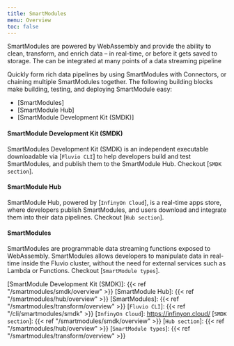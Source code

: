 ```yaml
---
title: SmartModules
menu: Overview
toc: false
---
```


SmartModules are powered by WebAssembly and provide the ability to clean, transform, and enrich data – in real-time, or before it gets saved to storage. The can be integrated at many points of a data streaming pipeline 

Quickly form rich data pipelines by using SmartModules with Connectors, or chaining multiple SmartModules together.
The following building blocks make building, testing, and deploying SmartModule easy:

* [SmartModules]
* [SmartModule Hub]
* [SmartModule Development Kit (SMDK)]

#### SmartModule Development Kit (SMDK)

SmartModules Development Kit (SMDK) is an independent executable downloadable via [`Fluvio CLI`] to help developers build and test SmartModules, and publish them to the SmartModule Hub. Checkout [`SMDK section`].

#### SmartModule Hub

SmartModule Hub, powered by [`InfinyOn Cloud`], is a real-time apps store, where developers publish SmartModules, and users download and integrate them into their data pipelines. Checkout [`Hub section`].

#### SmartModules

SmartModules are programmable data streaming functions exposed to WebAssembly. SmartModules allows developers to manipulate data in real-time inside the Fluvio cluster, without the need for external services such as Lambda or Functions. Checkout [`SmartModule types`].


[SmartModule Development Kit (SMDK)]: {{< ref "/smartmodules/smdk/overview" >}}
[SmartModule Hub]: {{< ref "/smartmodules/hub/overview" >}}
[SmartModules]:  {{< ref "/smartmodules/transform/overview" >}}
[`Fluvio CLI`]: {{< ref "/cli/smartmodules/smdk" >}}
[`InfinyOn Cloud`]: https://infinyon.cloud/
[`SMDK section`]: {{< ref "/smartmodules/smdk/overview" >}}
[`Hub section`]: {{< ref "/smartmodules/hub/overview" >}}
[`SmartModule types`]: {{< ref "/smartmodules/transform/overview" >}}
